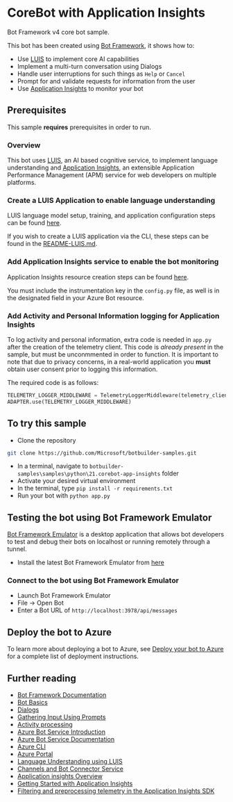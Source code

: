 # CoreBot with Application Insights

Bot Framework v4 core bot sample.

This bot has been created using [Bot Framework](https://dev.botframework.com), it shows how to:

-   Use [LUIS](https://www.luis.ai) to implement core AI capabilities
-   Implement a multi-turn conversation using Dialogs
-   Handle user interruptions for such things as `Help` or `Cancel`
-   Prompt for and validate requests for information from the user
-   Use [Application Insights](https://docs.microsoft.com/azure/azure-monitor/app/cloudservices) to monitor your bot

## Prerequisites

This sample **requires** prerequisites in order to run.

### Overview

This bot uses [LUIS](https://www.luis.ai), an AI based cognitive service, to implement language understanding
and [Application Insights](https://docs.microsoft.com/azure/azure-monitor/app/cloudservices), an extensible Application Performance Management (APM) service for web developers on multiple platforms.

### Create a LUIS Application to enable language understanding

LUIS language model setup, training, and application configuration steps can be found [here](https://docs.microsoft.com/azure/bot-service/bot-builder-howto-v4-luis?view=azure-bot-service-4.0&tabs=cs).

If you wish to create a LUIS application via the CLI, these steps can be found in the [README-LUIS.md](README-LUIS.md).

### Add Application Insights service to enable the bot monitoring

Application Insights resource creation steps can be found [here](https://docs.microsoft.com/azure/azure-monitor/app/create-new-resource).

You must include the instrumentation key in the `config.py` file, as well is in the designated field in your Azure Bot resource.

### Add Activity and Personal Information logging for Application Insights

To log activity and personal information, extra code is needed in `app.py` after the creation of the telemetry client. This code is _already present_ in the sample, but must be unconmmented in order to function. It is important to note that due to privacy concerns, in a real-world application you **must** obtain user consent prior to logging this information.

The required code is as follows:

```python
TELEMETRY_LOGGER_MIDDLEWARE = TelemetryLoggerMiddleware(telemetry_client=TELEMETRY_CLIENT, log_personal_information=True)
ADAPTER.use(TELEMETRY_LOGGER_MIDDLEWARE)
```

## To try this sample

-   Clone the repository

```bash
git clone https://github.com/Microsoft/botbuilder-samples.git
```

-   In a terminal, navigate to `botbuilder-samples\samples\python\21.corebot-app-insights` folder
-   Activate your desired virtual environment
-   In the terminal, type `pip install -r requirements.txt`
-   Run your bot with `python app.py`

## Testing the bot using Bot Framework Emulator

[Bot Framework Emulator](https://github.com/microsoft/botframework-emulator) is a desktop application that allows bot developers to test and debug their bots on localhost or running remotely through a tunnel.

-   Install the latest Bot Framework Emulator from [here](https://github.com/Microsoft/BotFramework-Emulator/releases)

### Connect to the bot using Bot Framework Emulator

-   Launch Bot Framework Emulator
-   File -> Open Bot
-   Enter a Bot URL of `http://localhost:3978/api/messages`

## Deploy the bot to Azure

To learn more about deploying a bot to Azure, see [Deploy your bot to Azure](https://aka.ms/azuredeployment) for a complete list of deployment instructions.

## Further reading

-   [Bot Framework Documentation](https://docs.botframework.com)
-   [Bot Basics](https://docs.microsoft.com/azure/bot-service/bot-builder-basics?view=azure-bot-service-4.0)
-   [Dialogs](https://docs.microsoft.com/en-us/azure/bot-service/bot-builder-concept-dialog?view=azure-bot-service-4.0)
-   [Gathering Input Using Prompts](https://docs.microsoft.com/en-us/azure/bot-service/bot-builder-prompts?view=azure-bot-service-4.0&tabs=csharp)
-   [Activity processing](https://docs.microsoft.com/en-us/azure/bot-service/bot-builder-concept-activity-processing?view=azure-bot-service-4.0)
-   [Azure Bot Service Introduction](https://docs.microsoft.com/azure/bot-service/bot-service-overview-introduction?view=azure-bot-service-4.0)
-   [Azure Bot Service Documentation](https://docs.microsoft.com/azure/bot-service/?view=azure-bot-service-4.0)
-   [Azure CLI](https://docs.microsoft.com/cli/azure/?view=azure-cli-latest)
-   [Azure Portal](https://portal.azure.com)
-   [Language Understanding using LUIS](https://docs.microsoft.com/en-us/azure/cognitive-services/luis/)
-   [Channels and Bot Connector Service](https://docs.microsoft.com/en-us/azure/bot-service/bot-concepts?view=azure-bot-service-4.0)
-   [Application insights Overview](https://docs.microsoft.com/azure/azure-monitor/app/app-insights-overview)
-   [Getting Started with Application Insights](https://github.com/Microsoft/ApplicationInsights-aspnetcore/wiki/Getting-Started-with-Application-Insights-for-ASP.NET-Core)
-   [Filtering and preprocessing telemetry in the Application Insights SDK](https://docs.microsoft.com/azure/azure-monitor/app/api-filtering-sampling)
